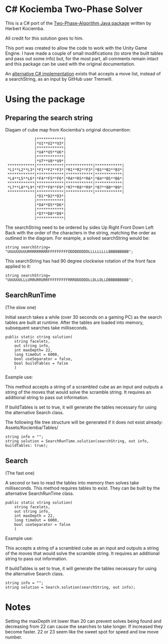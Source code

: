 # C# Kociemba Two-Phase Solver

This is a C# port of the [Two-Phase-Algorithm Java package](http://kociemba.org/cube.htm) written by Herbert Kociemba.

All credit for this solution goes to him.

This port was created to allow the code to work with the Unity Game Engine.
I have made a couple of small modifications (to store the built tables and pass out some info) but, for the most part, all comments remain intact and this package can be used with the original documentation.

An [alternative C# implementation](https://github.com/tremwil/TwoPhaseSolver) exists that accepts a move list, instead of a searchString, as an input by GitHub user Tremwill. 

# Using the package

## Preparing the search string

Diagam of cube map from Kociemba's original documention:

                 |************|
                 |*U1**U2**U3*|
                 |************|
                 |*U4**U5**U6*|
                 |************|
                 |*U7**U8**U9*|
     ************|************|************|************|
     *L1**L2**L3*|*F1**F2**F3*|*R1**R2**F3*|*B1**B2**B3*|
     ************|************|************|************|
     *L4**L5**L6*|*F4**F5**F6*|*R4**R5**R6*|*B4**B5**B6*|
     ************|************|************|************|
     *L7**L8**L9*|*F7**F8**F9*|*R7**R8**R9*|*B7**B8**B9*|
     ************|************|************|************|
                 |*D1**D2**D3*|
                 |************|
                 |*D4**D5**D6*|
                 |************|
                 |*D7**D8**D9*|
                 |************|


The searchString need to be ordered by sides Up Right Front Down Left Back with the order of the characters in the string, matching the order as outlined in the diagram.
For example, a solved searchString would be:

    string searchString= "UUUUUUUUURRRRRRRRRFFFFFFFFFDDDDDDDDDLLLLLLLLLBBBBBBBBB";

This searchString has had 90 degree clockwise rotation of the front face applied to it:

    string searchString= "UUUUUULLLURRURRURRFFFFFFFFFRRRDDDDDDLLDLLDLLDBBBBBBBBB";




## SearchRunTime
(The slow one)

Initial search takes a while (over 30 seconds on a gaming PC) as the search tables are built at runtime. After the tables are loaded into memory, subsequent searches take milliseconds. 

    public static string solution(
        string facelets,
        out string info,
        int maxDepth= 22,
        long timeOut = 6000,
        bool useSeparator = false,
        bool buildTables = false
        )
Example use:

This method accepts a string of a scrambled cube as an input and outputs a string of the moves that would solve the scramble string.
It requires an additional string to pass out information.

If buildTables is set to true, it will generate the tables necessary for using the alternative Search class.

The following file tree structure will be generated if it does not exist already:
Assets/Kociemba/Tables/


    string info = "";
    string solution = SearchRunTime.solution(searchString, out info, buildTables: true);
    
    

## Search

(The fast one)

A second or two to read the tables into memory then solves take milliseconds.
This method requires tables to exist. They can be built by the alternative SearchRunTime class.

    public static string solution(
        string facelets,
        out string info,
        int maxDepth = 22,
        long timeOut = 6000,
        bool useSeparator = false
        )

Example use:

This accepts a string of a scrambled cube as an input and outputs a string of the moves that would solve the scramble string.
It requires an additional string to pass out information.

If buildTables is set to true, it will generate the tables necessary for using the alternative Search class.

    string info = "";
    string solution = Search.solution(searchString, out info);


# Notes

Setting the maxDepth int lower than 20 can prevent solves being found and decreasing from 22 can cause the searches to take longer. If increased they become faster. 22 or 23 seem like the sweet spot for speed and low move number.
